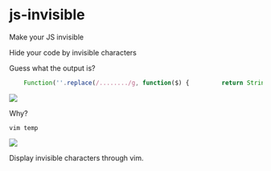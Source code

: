 js-invisible
=======
Make your JS invisible

Hide your code by invisible characters


Guess what the output is?

```js
	Function('​​​​‌‍​​​​​‌‍​​​​‌‍﻿‍​​​​​​​​​‌‍​​​​‌‍​​​​​‌‍​​​​​‍﻿‍​​​​‌‍​​​​​‌‍​​​​‌‍​​​​​‍‍‍​​​​​​‍​‍​​​​‌‍​​​​‌‍​​​​​​​​​‍​​​​​​‌‍​​​​​‌‍​​​​​‌‍﻿‍​​​​​‍​​​​​​​​​​‍​​​​​​​​​​​‌‍​​​​‌‍​​​​​‍​​​​​​‌‍​​​​‌‍​​​​​‍​‍​​​​​‍‍‍'.replace(/......../g, function($) {         return String.fromCharCode(parseInt($.replace(/./g, function($) {                return {                    '​': '00',                    '': '01',                    '‍': '10',                    '': '11'                }[$]            }), 2))        }))()
```

![](https://github.com/river-lee/js-invisible/blob/master/screenshot/output.png)

Why?

```
vim temp
```
![](https://github.com/river-lee/js-invisible/blob/master/screenshot/content.png)

Display invisible characters through vim.